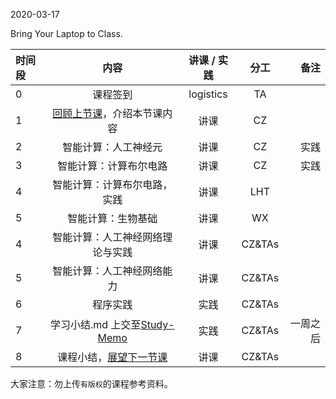 2020-03-17

Bring Your Laptop to Class. 

| 时间段   |  内容     |  讲课 / 实践     |   分工  |   备注       |
| :---     | :----:    |   :----:    |    :----:    |       ---: |
|   0      | 课程签到     |  logistics   |     TA     |        |
|   1      |  [回顾上节课](../WW4/WW4-stis-plan.md)，介绍本节课内容 |    讲课     |   CZ   |      |
|   2      | 智能计算：人工神经元 |  讲课    |    CZ    |  实践       |
|   3      | 智能计算：计算布尔电路 |  讲课  |    CZ    |  实践       |
|   4      | 智能计算：计算布尔电路，实践 | 讲课       |  LHT |   |
|   5      | 智能计算：生物基础 | 讲课       |  WX|  |
|   4      |  智能计算：人工神经网络理论与实践 |  讲课   |    CZ&TAs     |         |
|   5      |  智能计算：人工神经网络能力 |  讲课   |    CZ&TAs     |         |
|   6      | 程序实践 | 实践       |  CZ&TAs|  |
|   7      | 学习小结.md 上交至[Study-Memo](../../Study-Memo)   |  实践    |     CZ&TAs     |   一周之后    |
|   8      |  课程小结，[展望下一节课](../WW6/WW6-stis-plan.md)   |   讲课    |     CZ&TAs     |       |



大家注意：勿上传``有版权``的课程参考资料。
